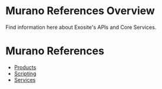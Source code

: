 # Murano References Overview

Find information here about Exosite's APIs and Core Services.

# Murano References

* [Products](/reference/products/)
* [Scripting](/reference/scripting/)
* [Services](/reference/services/)

